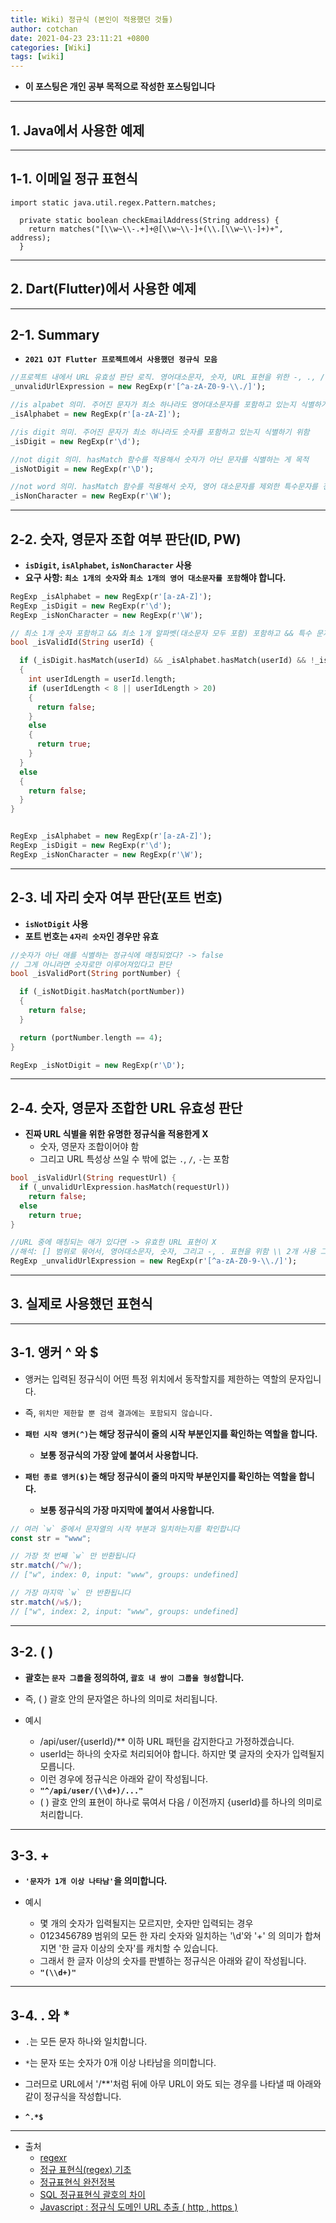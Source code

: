 ```yaml
---
title: Wiki) 정규식 (본인이 적용했던 것들)
author: cotchan 
date: 2021-04-23 23:11:21 +0800 
categories: [Wiki]
tags: [wiki] 
---
```


+ **이 포스팅은 개인 공부 목적으로 작성한 포스팅입니다**

---

## 1. Java에서 사용한 예제

---

## 1-1. 이메일 정규 표현식

```
import static java.util.regex.Pattern.matches;

  private static boolean checkEmailAddress(String address) {
    return matches("[\\w~\\-.+]+@[\\w~\\-]+(\\.[\\w~\\-]+)+", address);
  }
```
---


## 2. Dart(Flutter)에서 사용한 예제

---

## 2-1. Summary

+ **`2021 OJT Flutter 프로젝트에서 사용했던 정규식 모음`**

```dart
//프로젝트 내에서 URL 유효성 판단 로직. 영어대소문자, 숫자, URL 표현을 위한 -, ., /만 허용
_unvalidUrlExpression = new RegExp(r'[^a-zA-Z0-9-\\./]');

//is alpabet 의미. 주어진 문자가 최소 하나라도 영어대소문자를 포함하고 있는지 식별하기 위함
_isAlphabet = new RegExp(r'[a-zA-Z]');

//is digit 의미. 주어진 문자가 최소 하나라도 숫자를 포함하고 있는지 식별하기 위함
_isDigit = new RegExp(r'\d');

//not digit 의미. hasMatch 함수를 적용해서 숫자가 아닌 문자를 식별하는 게 목적
_isNotDigit = new RegExp(r'\D');

//not word 의미. hasMatch 함수를 적용해서 숫자, 영어 대소문자를 제외한 특수문자를 전부 잡아내는 게 목적
_isNonCharacter = new RegExp(r'\W');
```

---

## 2-2. 숫자, 영문자 조합 여부 판단(ID, PW)

+ **`isDigit`, `isAlphabet`, `isNonCharacter` 사용**
+ **요구 사항: `최소 1개의 숫자`와 `최소 1개의 영어 대소문자를 포함`해야 합니다.**

```dart
RegExp _isAlphabet = new RegExp(r'[a-zA-Z]');
RegExp _isDigit = new RegExp(r'\d');
RegExp _isNonCharacter = new RegExp(r'\W');

// 최소 1개 숫자 포함하고 && 최소 1개 알파벳(대소문자 모두 포함) 포함하고 && 특수 문자가 포함 안된 경우
bool _isValidId(String userId) {

  if (_isDigit.hasMatch(userId) && _isAlphabet.hasMatch(userId) && !_isNonCharacter.hasMatch(userId))
  {
    int userIdLength = userId.length;
    if (userIdLength < 8 || userIdLength > 20)
    {
      return false;
    }
    else
    {
      return true;
    }
  }
  else
  {
    return false;
  }
}


RegExp _isAlphabet = new RegExp(r'[a-zA-Z]');
RegExp _isDigit = new RegExp(r'\d');
RegExp _isNonCharacter = new RegExp(r'\W');
```

---

## 2-3. 네 자리 숫자 여부 판단(포트 번호)

+ **`isNotDigit` 사용**
+ **포트 번호는 `4자리 숫자`인 경우만 유효**

```dart
//숫자가 아닌 애를 식별하는 정규식에 매칭되었다? -> false
// 그게 아니라면 숫자로만 이루어져있다고 판단 
bool _isValidPort(String portNumber) {

  if (_isNotDigit.hasMatch(portNumber))
  {
    return false;
  }

  return (portNumber.length == 4);
}

RegExp _isNotDigit = new RegExp(r'\D');
```

---

## 2-4. 숫자, 영문자 조합한 URL 유효성 판단

+ **진짜 URL 식별을 위한 유명한 정규식을 적용한게 X**
  + 숫자, 영문자 조합이어야 함
  + 그리고 URL 특성상 쓰일 수 밖에 없는 `.`, `/`, `-`는 포함


```dart
bool _isValidUrl(String requestUrl) {
  if (_unvalidUrlExpression.hasMatch(requestUrl))
    return false;
  else
    return true;
}

//URL 중에 매칭되는 애가 있다면 -> 유효한 URL 표현이 X
//해석: [] 범위로 묶어서, 영어대소문자, 숫자, 그리고 -, . 표현을 위함 \\ 2개 사용 그리고 /
RegExp _unvalidUrlExpression = new RegExp(r'[^a-zA-Z0-9-\\./]');
```

---

## 3. 실제로 사용했던 표현식

---

## 3-1. 앵커 ^ 와 $

+ 앵커는 입력된 정규식이 어떤 특정 위치에서 동작할지를 제한하는 역할의 문자입니다. 
+ 즉, `위치만 제한할 뿐 검색 결과에는 포함되지 않습니다.`

+ **`패턴 시작 앵커(^)`는 해당 정규식이 줄의 시작 부분인지를 확인하는 역할을 합니다.** 
  + **보통 정규식의 가장 앞에 붙여서 사용합니다.**

+ **`패턴 종료 앵커($)`는 해당 정규식이 줄의 마지막 부분인지를 확인하는 역할을 합니다.**
  + **보통 정규식의 가장 마지막에 붙여서 사용합니다.**

```javascript
// 여러 `w` 중에서 문자열의 시작 부분과 일치하는지를 확인합니다
const str = "www";

// 가장 첫 번째 `w` 만 반환됩니다
str.match(/^w/);
// ["w", index: 0, input: "www", groups: undefined]

// 가장 마지막 `w` 만 반환됩니다
str.match(/w$/);
// ["w", index: 2, input: "www", groups: undefined]
```

---

## 3-2. ( )

+ **괄호는 `문자 그룹`을 정의하여, `괄호 내 쌍이 그룹을 형성`합니다.**
+ 즉, ( ) 괄호 안의 문자열은 하나의 의미로 처리됩니다.

+ 예시
  + /api/user/{userId}/** 이하 URL 패턴을 감지한다고 가정하겠습니다.
  + userId는 하나의 숫자로 처리되어야 합니다. 하지만 몇 글자의 숫자가 입력될지 모릅니다.
  + 이런 경우에 정규식은 아래와 같이 작성됩니다.
  + **`"^/api/user/(\\d+)/..."`** 
  + ( ) 괄호 안의 표현이 하나로 묶여서 다음 / 이전까지 {userId}를 하나의 의미로 처리합니다.

---

## 3-3. +

+ **`'문자가 1개 이상 나타남'`을 의미합니다.**

+ 예시
  + 몇 개의 숫자가 입력될지는 모르지만, 숫자만 입력되는 경우
  + 0123456789 범위의 모든 한 자리 숫자와 일치하는 '\d'와 '+' 의 의미가 합쳐지면 '한 글자 이상의 숫자'를 캐치할 수 있습니다.
  + 그래서 한 글자 이상의 숫자를 판별하는 정규식은 아래와 같이 작성됩니다.
  + **`"(\\d+)"`**

---

## 3-4. . 와 *

+ `.`는 모든 문자 하나와 일치합니다.
+ `*`는 문자 또는 숫자가 0개 이상 나타남을 의미합니다.

+ 그러므로 URL에서 '/**'처럼 뒤에 아무 URL이 와도 되는 경우를 나타낼 때 아래와 같이 정규식을 작성합니다.
+ **`^.*$`**

---

+ 출처
  + [regexr](https://regexr.com/)
  + [정규 표현식(regex) 기초](https://support.cognex.com/docs/vidi_341/web/KO/vidisuite/Content/ViDi_Topics/1_Overview/images_display_filters_regex_basics.htm)
  + [정규표현식 완전정복](https://wormwlrm.github.io/2020/07/19/Regular-Expressions-Tutorial.html)
  + [SQL 정규표현식 괄호의 차이](https://velog.io/@sunjoo/SQL-%EC%A0%95%EA%B7%9C%ED%91%9C%ED%98%84%EC%8B%9D-%EA%B4%84%ED%98%B8%EC%9D%98-%EC%B0%A8%EC%9D%B4)
  + [Javascript : 정규식 도메인 URL 추출 ( http , https )](https://m.blog.naver.com/PostView.nhn?blogId=psj9102&logNo=221203659771&proxyReferer=https:%2F%2Fwww.google.com%2F)
